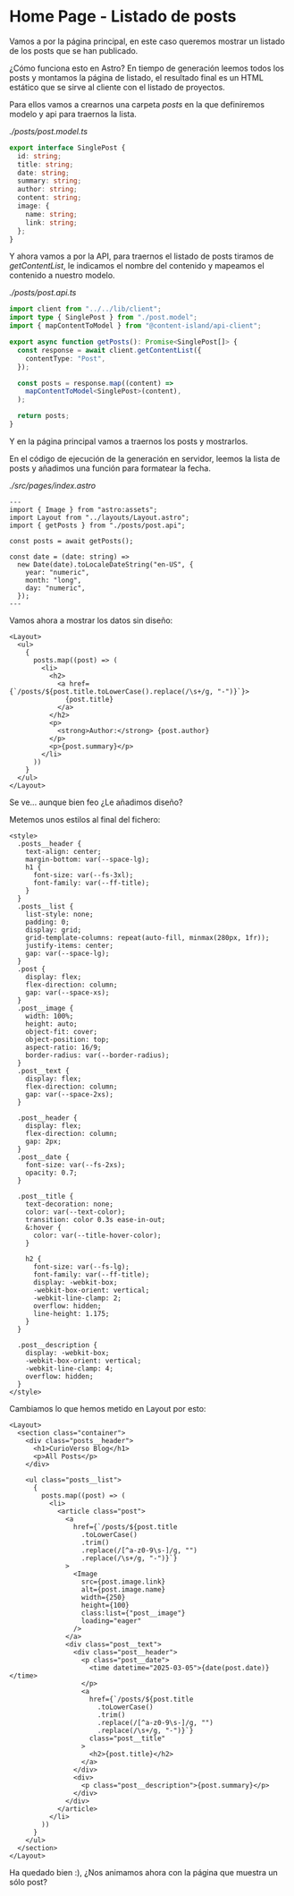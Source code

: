 # Home Page - Listado de posts

Vamos a por la página principal, en este caso queremos mostrar un listado de los posts que se han publicado.

¿Cómo funciona esto en Astro? En tiempo de generación leemos todos los posts y montamos la página de listado, el resultado final es un HTML estático que se sirve al cliente con el listado de proyectos.

Para ellos vamos a crearnos una carpeta _posts_ en la que definiremos modelo y api para traernos la lista.

_./posts/post.model.ts_

```ts
export interface SinglePost {
  id: string;
  title: string;
  date: string;
  summary: string;
  author: string;
  content: string;
  image: {
    name: string;
    link: string;
  };
}
```

Y ahora vamos a por la API, para traernos el listado de posts tiramos de _getContentList_, le indicamos el nombre del contenido y mapeamos el contenido a nuestro modelo.

_./posts/post.api.ts_

```ts
import client from "../../lib/client";
import type { SinglePost } from "./post.model";
import { mapContentToModel } from "@content-island/api-client";

export async function getPosts(): Promise<SinglePost[]> {
  const response = await client.getContentList({
    contentType: "Post",
  });

  const posts = response.map((content) =>
    mapContentToModel<SinglePost>(content),
  );

  return posts;
}
```

Y en la página principal vamos a traernos los posts y mostrarlos.

En el código de ejecución de la generación en servidor, leemos la lista de posts y añadimos una función para formatear la fecha.

_./src/pages/index.astro_

```astro
---
import { Image } from "astro:assets";
import Layout from "../layouts/Layout.astro";
import { getPosts } from "./posts/post.api";

const posts = await getPosts();

const date = (date: string) =>
  new Date(date).toLocaleDateString("en-US", {
    year: "numeric",
    month: "long",
    day: "numeric",
  });
---
```

Vamos ahora a mostrar los datos sin diseño:

```astro
<Layout>
  <ul>
    {
      posts.map((post) => (
        <li>
          <h2>
            <a href={`/posts/${post.title.toLowerCase().replace(/\s+/g, "-")}`}>
              {post.title}
            </a>
          </h2>
          <p>
            <strong>Author:</strong> {post.author}
          </p>
          <p>{post.summary}</p>
        </li>
      ))
    }
  </ul>
</Layout>
```

Se ve... aunque bien feo ¿Le añadimos diseño?

Metemos unos estilos al final del fichero:

```astro
<style>
  .posts__header {
    text-align: center;
    margin-bottom: var(--space-lg);
    h1 {
      font-size: var(--fs-3xl);
      font-family: var(--ff-title);
    }
  }
  .posts__list {
    list-style: none;
    padding: 0;
    display: grid;
    grid-template-columns: repeat(auto-fill, minmax(280px, 1fr));
    justify-items: center;
    gap: var(--space-lg);
  }
  .post {
    display: flex;
    flex-direction: column;
    gap: var(--space-xs);
  }
  .post__image {
    width: 100%;
    height: auto;
    object-fit: cover;
    object-position: top;
    aspect-ratio: 16/9;
    border-radius: var(--border-radius);
  }
  .post__text {
    display: flex;
    flex-direction: column;
    gap: var(--space-2xs);
  }

  .post__header {
    display: flex;
    flex-direction: column;
    gap: 2px;
  }
  .post__date {
    font-size: var(--fs-2xs);
    opacity: 0.7;
  }

  .post__title {
    text-decoration: none;
    color: var(--text-color);
    transition: color 0.3s ease-in-out;
    &:hover {
      color: var(--title-hover-color);
    }

    h2 {
      font-size: var(--fs-lg);
      font-family: var(--ff-title);
      display: -webkit-box;
      -webkit-box-orient: vertical;
      -webkit-line-clamp: 2;
      overflow: hidden;
      line-height: 1.175;
    }
  }

  .post__description {
    display: -webkit-box;
    -webkit-box-orient: vertical;
    -webkit-line-clamp: 4;
    overflow: hidden;
  }
</style>
```

Cambiamos lo que hemos metido en Layout por esto:

```astro
<Layout>
  <section class="container">
    <div class="posts__header">
      <h1>CurioVerso Blog</h1>
      <p>All Posts</p>
    </div>

    <ul class="posts__list">
      {
        posts.map((post) => (
          <li>
            <article class="post">
              <a
                href={`/posts/${post.title
                  .toLowerCase()
                  .trim()
                  .replace(/[^a-z0-9\s-]/g, "")
                  .replace(/\s+/g, "-")}`}
              >
                <Image
                  src={post.image.link}
                  alt={post.image.name}
                  width={250}
                  height={100}
                  class:list={"post__image"}
                  loading="eager"
                />
              </a>
              <div class="post__text">
                <div class="post__header">
                  <p class="post__date">
                    <time datetime="2025-03-05">{date(post.date)}</time>
                  </p>
                  <a
                    href={`/posts/${post.title
                      .toLowerCase()
                      .trim()
                      .replace(/[^a-z0-9\s-]/g, "")
                      .replace(/\s+/g, "-")}`}
                    class="post__title"
                  >
                    <h2>{post.title}</h2>
                  </a>
                </div>
                <div>
                  <p class="post__description">{post.summary}</p>
                </div>
              </div>
            </article>
          </li>
        ))
      }
    </ul>
  </section>
</Layout>
```

Ha quedado bien :), ¿Nos animamos ahora con la página que muestra un sólo post?

